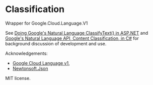 # Classification
Wrapper for Google.Cloud.Language.V1

See [Doing Google's Natural Language ClassifyText() in ASP.NET](https://dev.to/bugmagnet/doing-google-s-natural-language-classifytext-in-asp-net-4can) and [Google's Natural Language API, Content Classification, in C#](https://dev.to/bugmagnet/google-s-natural-language-api-content-classification-in-c-4k58) for background discussion of development and use.

Acknowledgements: 
 * [Google Cloud Language v1](https://cloud.google.com/natural-language/docs/reference/rpc/google.cloud.language.v1), 
 * [Newtonsoft.Json](https://www.newtonsoft.com/json)

MIT license.

